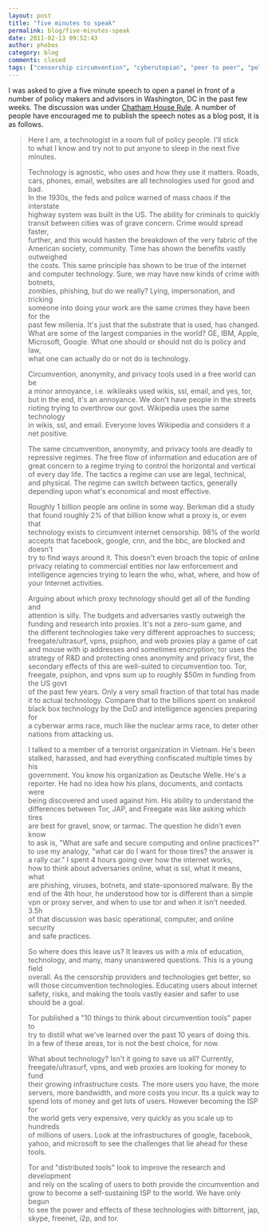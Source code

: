 ```yaml
---
layout: post
title: "five minutes to speak"
permalink: blog/five-minutes-speak
date: 2011-02-13 09:52:43
author: phobos
category: blog
comments: closed
tags: ["censorship circumvention", "cyberutopian", "peer to peer", "policy", "policy makers", "technology"]
---
```


I was asked to give a five minute speech to open a panel in front of a number of policy makers and advisors in Washington, DC in the past few weeks. The discussion was under [Chatham House Rule](https://secure.wikimedia.org/wikipedia/en/wiki/Chatham_House_Rule). A number of people have encouraged me to publish the speech notes as a blog post, it is as follows.

> Here I am, a technologist in a room full of policy people. I'll stick  
>  to what I know and try not to put anyone to sleep in the next five  
>  minutes.
>
> Technology is agnostic, who uses and how they use it matters. Roads,  
>  cars, phones, email, websites are all technologies used for good and bad.  
>  In the 1930s, the feds and police warned of mass chaos if the interstate  
>  highway system was built in the US. The ability for criminals to quickly  
>  transit between cities was of grave concern. Crime would spread faster,  
>  further, and this would hasten the breakdown of the very fabric of the  
>  American society, community. Time has shown the benefits vastly outweighed  
>  the costs. This same principle has shown to be true of the internet  
>  and computer technology. Sure, we may have new kinds of crime with botnets,  
>  zombies, phishing, but do we really? Lying, impersonation, and tricking  
>  someone into doing your work are the same crimes they have been for the  
>  past few millenia. It's just that the substrate that is used, has changed.  
>  What are some of the largest companies in the world? GE, IBM, Apple,  
>  Microsoft, Google. What one should or should not do is policy and law,  
>  what one can actually do or not do is technology.
>
> Circumvention, anonymity, and privacy tools used in a free world can be  
>  a minor annoyance, i.e. wikileaks used wikis, ssl, email, and yes, tor,  
>  but in the end, it's an annoyance. We don't have people in the streets  
>  rioting trying to overthrow our govt. Wikipedia uses the same technology  
>  in wikis, ssl, and email. Everyone loves Wikipedia and considers it a net positive.
>
> The same circumvention, anonymity, and privacy tools are deadly to  
>  repressive regimes. The free flow of information and education are of  
>  great concern to a regime trying to control the horizontal and vertical  
>  of every day life. The tactics a regime can use are legal, technical,  
>  and physical. The regime can switch between tactics, generally  
>  depending upon what's economical and most effective.
>
> Roughly 1 billion people are online in some way. Berkman did a study  
>  that found roughly 2% of that billion know what a proxy is, or even that  
>  technology exists to circumvent internet censorship. 98% of the world  
>  accepts that facebook, google, cnn, and the bbc, are blocked and doesn't  
>  try to find ways around it. This doesn't even broach the topic of online  
>  privacy relating to commercial entities nor law enforcement and  
>  intelligence agencies trying to learn the who, what, where, and how of your Internet activities.
>
> Arguing about which proxy technology should get all of the funding and  
>  attention is silly. The budgets and adversaries vastly outweigh the  
>  funding and research into proxies. It's not a zero-sum game, and  
>  the different technologies take very different approaches to success;  
>  freegate/ultrasurf, vpns, psiphon, and web proxies play a game of cat  
>  and mouse with ip addresses and sometimes encryption; tor uses the  
>  strategy of R&D and protecting ones anonymity and privacy first, the  
>  secondary effects of this are well-suited to circumvention too. Tor,  
>  freegate, psiphon, and vpns sum up to roughly \$50m in funding from the US govt  
>  of the past few years. Only a very small fraction of that total has made it to actual technology. Compare that to the billions spent on snakeoil  
>  black box technology by the DoD and intelligence agencies preparing for  
>  a cyberwar arms race, much like the nuclear arms race, to deter other  
>  nations from attacking us.
>
> I talked to a member of a terrorist organization in Vietnam. He's been  
>  stalked, harassed, and had everything confiscated multiple times by his  
>  government. You know his organization as Deutsche Welle. He's a  
>  reporter. He had no idea how his plans, documents, and contacts were  
>  being discovered and used against him. His ability to understand the  
>  differences between Tor, JAP, and Freegate was like asking which tires  
>  are best for gravel, snow, or tarmac. The question he didn't even know  
>  to ask is, "What are safe and secure computing and online practices?"  
>  to use my analogy, "what car do I want for those tires? the answer is  
>  a rally car." I spent 4 hours going over how the internet works,  
>  how to think about adversaries online, what is ssl, what it means, what  
>  are phishing, viruses, botnets, and state-sponsored malware. By the  
>  end of the 4th hour, he understood how tor is different than a simple  
>  vpn or proxy server, and when to use tor and when it isn't needed. 3.5h  
>  of that discussion was basic operational, computer, and online security  
>  and safe practices.
>
> So where does this leave us? It leaves us with a mix of education,  
>  technology, and many, many unanswered questions. This is a young field  
>  overall. As the censorship providers and technologies get better, so  
>  will those circumvention technologies. Educating users about internet  
>  safety, risks, and making the tools vastly easier and safer to use  
>  should be a goal.
>
> Tor published a "10 things to think about circumvention tools" paper to  
>  try to distill what we've learned over the past 10 years of doing this.  
>  In a few of these areas, tor is not the best choice, for now.
>
> What about technology? Isn't it going to save us all? Currently,  
>  freegate/ultrasurf, vpns, and web proxies are looking for money to fund  
>  their growing infrastructure costs. The more users you have, the more  
>  servers, more bandwidth, and more costs you incur. Its a quick way to  
>  spend lots of money and get lots of users. However becoming the ISP for  
>  the world gets very expensive, very quickly as you scale up to hundreds  
>  of millions of users. Look at the infrastructures of google, facebook,  
>  yahoo, and microsoft to see the challenges that lie ahead for these tools.
>
> Tor and "distributed tools" look to improve the research and development  
>  and rely on the scaling of users to both provide the circumvention and  
>  grow to become a self-sustaining ISP to the world. We have only begun  
>  to see the power and effects of these technologies with bittorrent, jap,  
>  skype, freenet, i2p, and tor.
